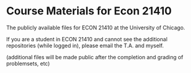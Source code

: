 Course Materials for Econ 21410
===============

The publicly available files for ECON 21410 at the University of Chicago.

If you are a student in ECON 21410 and cannot see the additional repositories (while logged in), please email the T.A. and myself.

(additional files will be made public after the completion and grading of problemsets, etc)


